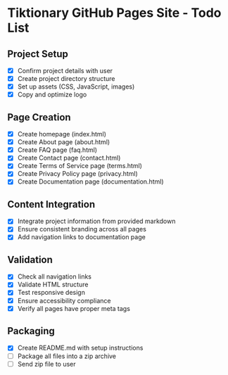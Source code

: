 # Tiktionary GitHub Pages Site - Todo List

## Project Setup
- [x] Confirm project details with user
- [x] Create project directory structure
- [x] Set up assets (CSS, JavaScript, images)
- [x] Copy and optimize logo

## Page Creation
- [x] Create homepage (index.html)
- [x] Create About page (about.html)
- [x] Create FAQ page (faq.html)
- [x] Create Contact page (contact.html)
- [x] Create Terms of Service page (terms.html)
- [x] Create Privacy Policy page (privacy.html)
- [x] Create Documentation page (documentation.html)

## Content Integration
- [x] Integrate project information from provided markdown
- [x] Ensure consistent branding across all pages
- [x] Add navigation links to documentation page

## Validation
- [x] Check all navigation links
- [x] Validate HTML structure
- [x] Test responsive design
- [x] Ensure accessibility compliance
- [x] Verify all pages have proper meta tags

## Packaging
- [x] Create README.md with setup instructions
- [ ] Package all files into a zip archive
- [ ] Send zip file to user

